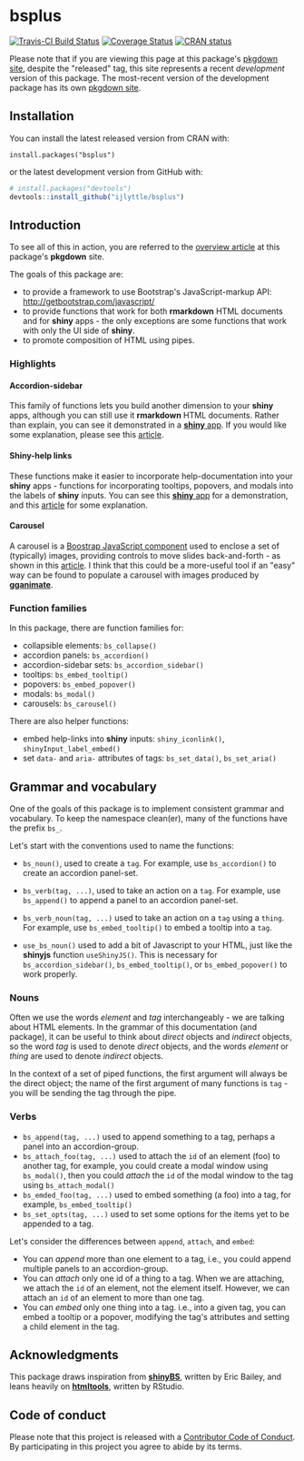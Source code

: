 # bsplus

[![Travis-CI Build Status](https://travis-ci.org/ijlyttle/bsplus.svg?branch=master)](https://travis-ci.org/ijlyttle/bsplus)
[![Coverage Status](https://img.shields.io/codecov/c/github/ijlyttle/bsplus/master.svg)](https://codecov.io/github/ijlyttle/bsplus?branch=master)
[![CRAN status](https://www.r-pkg.org/badges/version/bsplus)](https://cran.r-project.org/package=bsplus)

Please note that if you are viewing this page at this package's [pkgdown site](http://ijlyttle.github.io/bsplus), despite the "released" tag, this site represents a recent *development* version of this package. The most-recent version of the development package has its own [pkgdown site](http://ijlyttle.github.io/bsplus/dev). 

## Installation

You can install the latest released version from CRAN with:

```
install.packages("bsplus")
```

or the latest development version from GitHub with:

```R
# install.packages("devtools")
devtools::install_github("ijlyttle/bsplus")
```

## Introduction

To see all of this in action, you are referred to the [overview article](https://ijlyttle.github.io/bsplus/articles/overview.html) at this package's **pkgdown** site. 

The goals of this package are:

- to provide a framework to use Bootstrap's JavaScript-markup API: http://getbootstrap.com/javascript/
- to provide functions that work for both **rmarkdown** HTML documents and for **shiny** apps - the only exceptions are some functions that work with only the UI side of **shiny**.
- to promote composition of HTML using pipes.

### Highlights

#### Accordion-sidebar

This family of functions lets you build another dimension to your **shiny** apps, although you can still use it **rmarkdown** HTML documents. Rather than explain, you can see it demonstrated in a [**shiny** app](https://ijlyttle.shinyapps.io/tooltip_popover_modal/). If you would like some explanation, please see this [article](http://ijlyttle.github.io/bsplus/articles/accordion_sidebar.html).

#### Shiny-help links

These functions make it easier to incorporate help-documentation into your **shiny** apps - functions for incorporating tooltips, popovers, and modals into the labels of **shiny** inputs. You can see this [**shiny** app](https://ijlyttle.shinyapps.io/tooltip_popover_modal/) for a demonstration, and this [article](http://ijlyttle.github.io/bsplus/articles/shiny_help_links.html) for some explanation.

#### Carousel

A carousel is a [Boostrap JavaScript component](http://getbootstrap.com/javascript/#carousel) used to enclose a set of (typically) images, providing controls to move slides back-and-forth - as shown in this [article](https://ijlyttle.github.io/bsplus/articles/carousel.html). I think that this could be a more-useful tool if an "easy" way can be found to populate a carousel with images produced by [**gganimate**](https://github.com/dgrtwo/gganimate).

### Function families 

In this package, there are function families for:

- collapsible elements: `bs_collapse()`
- accordion panels: `bs_accordion()`
- accordion-sidebar sets: `bs_accordion_sidebar()`
- tooltips: `bs_embed_tooltip()`
- popovers: `bs_embed_popover()`
- modals: `bs_modal()`
- carousels: `bs_carousel()`

There are also helper functions:

- embed help-links into **shiny** inputs: `shiny_iconlink()`, `shinyInput_label_embed()`
- set `data-` and `aria-` attributes of tags: `bs_set_data()`, `bs_set_aria()`

## Grammar and vocabulary

One of the goals of this package is to implement consistent grammar and vocabulary. To keep the namespace clean(er), many of the functions have the prefix `bs_`.

Let's start with the conventions used to name the functions:

- `bs_noun()`, used to create a `tag`. For example, use `bs_accordion()` to create an accordion panel-set.

- `bs_verb(tag, ...)`, used to take an action on a `tag`. For example, use `bs_append()` to append a panel to an accordion panel-set.

- `bs_verb_noun(tag, ...)` used to take an action on a `tag` using a `thing`. For example, use `bs_embed_tooltip()` to embed a tooltip into a `tag`.

- `use_bs_noun()` used to add a bit of Javascript to your HTML, just like the **shinyjs** function `useShinyJS()`. This is necessary for `bs_accordion_sidebar()`, `bs_embed_tooltip()`, or `bs_embed_popover()` to work properly.

### Nouns

Often we use the words *element* and *tag* interchangeably - we are talking about HTML elements. In the grammar of this documentation (and package), it can be useful to think about *direct* objects and *indirect* objects, so the word *tag* is used to denote *direct* objects, and the words *element* or *thing* are used to denote *indirect* objects.

In the context of a set of piped functions, the first argument will always be the direct object; the name of the first argument of many functions is `tag` - you will be sending the tag through the pipe.

### Verbs

- `bs_append(tag, ...)` used to append something to a tag, perhaps a panel into an accordion-group.
- `bs_attach_foo(tag, ...)` used to attach the `id` of an element (foo) to another tag, for example, you could create a modal window using `bs_modal()`, then you could *attach* the `id` of the modal window to the tag using `bs_attach_modal()`
- `bs_emded_foo(tag, ...)` used to embed something (a foo) into a tag, for example, `bs_embed_tooltip()`
- `bs_set_opts(tag, ...)` used to set some options for the items yet to be appended to a tag.

Let's consider the differences between `append`, `attach`, and `embed`:

- You can *append* more than one element to a tag, i.e., you could append multiple panels to an accordion-group.
- You can *attach* only one id of a thing to a tag. When we are attaching, we attach the `id` of an element, not the element itself. However, we can attach an `id` of an element to more than one tag.
- You can *embed* only one thing into a tag. i.e., into a given tag, you can embed a tooltip or a popover, modifying the tag's attributes and setting a child element in the tag.

## Acknowledgments

This package draws inspiration from [**shinyBS**](https://ebailey78.github.io/shinyBS/), written by Eric Bailey, and leans heavily on [**htmltools**](https://CRAN.R-project.org/package=htmltools), written by RStudio.

## Code of conduct

Please note that this project is released with a [Contributor Code of Conduct](CONDUCT.md). By participating in this project you agree to abide by its terms.
